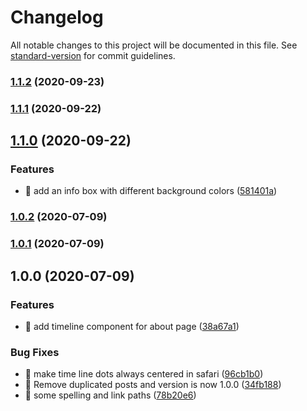# Changelog

All notable changes to this project will be documented in this file. See [standard-version](https://github.com/conventional-changelog/standard-version) for commit guidelines.

### [1.1.2](https://github.com/samuelsson/eriksamuelsson/compare/v1.1.1...v1.1.2) (2020-09-23)

### [1.1.1](https://github.com/samuelsson/eriksamuelsson/compare/v1.1.0...v1.1.1) (2020-09-22)

## [1.1.0](https://github.com/samuelsson/eriksamuelsson/compare/v1.0.2...v1.1.0) (2020-09-22)


### Features

* 🎸 add an info box with different background colors ([581401a](https://github.com/samuelsson/eriksamuelsson/commit/581401a80ebd80cf89d00df18a94038a22f5e564))

### [1.0.2](https://github.com/samuelsson/eriksamuelsson/compare/v1.0.1...v1.0.2) (2020-07-09)

### [1.0.1](https://github.com/samuelsson/eriksamuelsson/compare/v1.0.0...v1.0.1) (2020-07-09)

## 1.0.0 (2020-07-09)


### Features

* 🎸 add timeline component for about page ([38a67a1](https://github.com/samuelsson/eriksamuelsson/commit/38a67a15761ea6003ffc5b64e3349d5316dd5be1))


### Bug Fixes

* 🐛 make time line dots always centered in safari ([96cb1b0](https://github.com/samuelsson/eriksamuelsson/commit/96cb1b0fb3dec20839601a14b8d383b7656a8443))
* 🐛 Remove duplicated posts and version is now 1.0.0 ([34fb188](https://github.com/samuelsson/eriksamuelsson/commit/34fb188f20ffb82ce4a861702cee04597acd842c))
* 🐛 some spelling and link paths ([78b20e6](https://github.com/samuelsson/eriksamuelsson/commit/78b20e62ac468ee6d56cc12010d08b289d50cf5e))
